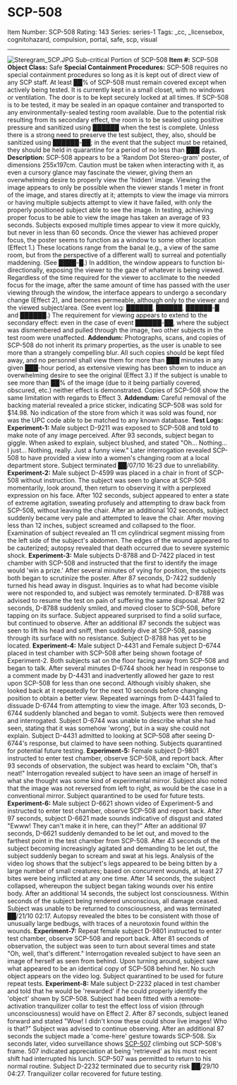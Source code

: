 # SCP-508
Item Number: SCP-508
Rating: 143
Series: series-1
Tags: _cc, _licensebox, cognitohazard, compulsion, portal, safe, scp, visual

---

![Steregram_SCP.JPG](http://scp-wiki.wikidot.com/local--files/scp-508/Steregram_SCP.JPG)
Sub-critical Portion of SCP-508
**Item #:** SCP-508
**Object Class:** Safe
**Special Containment Procedures:** SCP-508 requires no special containment procedures so long as it is kept out of direct view of any SCP staff. At least ██% of SCP-508 must remain covered except when actively being tested. It is currently kept in a small closet, with no windows or ventilation. The door is to be kept securely locked at all times.
If SCP-508 is to be tested, it may be sealed in an opaque container and transported to any environmentally-sealed testing room available. Due to the potential risk resulting from its secondary effect, the room is to be sealed using positive pressure and sanitized using ██████ when the test is complete. Unless there is a strong need to preserve the test subject, they, also, should be sanitized using ██████-██; in the event that the subject must be retained, they should be held in quarantine for a period of no less than ███ days.
**Description:** SCP-508 appears to be a 'Random Dot Stereo-gram' poster, of dimensions 255x197cm. Caution must be taken when interacting with it, as even a cursory glance may fascinate the viewer, giving them an overwhelming desire to properly view the 'hidden' image. Viewing the image appears to only be possible when the viewer stands 1 meter in front of the image, and stares directly at it; attempts to view the image via mirrors or having multiple subjects attempt to view it have failed, with only the properly positioned subject able to see the image.
In testing, achieving proper focus to be able to view the image has taken an average of 93 seconds. Subjects exposed multiple times appear to view it more quickly, but never in less than 60 seconds.
Once the viewer has achieved proper focus, the poster seems to function as a window to some other location (Effect 1.) These locations range from the banal (e.g., a view of the same room, but from the perspective of a different wall) to surreal and potentially maddening. (See ████-█.) In addition, the window appears to function bi-directionally, exposing the viewer to the gaze of whatever is being viewed.
Regardless of the time required for the viewer to acclimate to the needed focus for the image, after the same amount of time has passed with the user viewing through the window, the interface appears to undergo a secondary change (Effect 2), and becomes permeable, although only to the viewer and the viewed subject/area. (See event log: ██████, ██████, ██████-█ and ██████.) The requirement for viewing appears to extend to the secondary effect: even in the case of event ██████-██, where the subject was dismembered and pulled through the image, two other subjects in the test room were unaffected.
**Addendum:** Photographs, scans, and copies of SCP-508 do not inherit its primary properties, as the user is unable to see more than a strangely compelling blur. All such copies should be kept filed away, and no personnel shall view them for more than ███ minutes in any given ███-hour period, as extensive viewing has been shown to induce an overwhelming desire to see the original (Effect 3.)
If the subject is unable to see more than ██% of the image (due to it being partially covered, obscured, etc.) neither effect is demonstrated. Copies of SCP-508 show the same limitation with regards to Effect 3.
**Addendum:** Careful removal of the backing material revealed a price sticker, indicating SCP-508 was sold for $14.98. No indication of the store from which it was sold was found, nor was the UPC code able to be matched to any known database.
**Test Logs:**
**Experiment-1:** Male subject D-9211 was exposed to SCP-508 and told to make note of any image perceived. After 93 seconds, subject began to giggle. When asked to explain, subject blushed, and stated "Oh… Nothing… I just… Nothing, really. Just a funny view." Later interrogation revealed SCP-508 to have provided a view into a women's changing room at a local department store. Subject terminated ██/07/10 16:23 due to unreliability.
**Experiment-2:** Male subject D-4599 was placed in a chair in front of SCP-508 without instruction. The subject was seen to glance at SCP-508 momentarily, look around, then return to observing it with a perplexed expression on his face. After 102 seconds, subject appeared to enter a state of extreme agitation, sweating profusely and attempting to draw back from SCP-508, without leaving the chair. After an additional 102 seconds, subject suddenly became very pale and attempted to leave the chair. After moving less than 12 inches, subject screamed and collapsed to the floor. Examination of subject revealed an 11 cm cylindrical segment missing from the left side of the subject's abdomen. The edges of the wound appeared to be cauterized; autopsy revealed that death occurred due to severe systemic shock.
**Experiment-3:** Male subjects D-8788 and D-7422 placed in test chamber with SCP-508 and instructed that the first to identify the image would 'win a prize.' After several minutes of vying for position, the subjects both began to scrutinize the poster. After 87 seconds, D-7422 suddenly turned his head away in disgust. Inquiries as to what had become visible were not responded to, and subject was remotely terminated. D-8788 was advised to resume the test on pain of suffering the same disposal. After 92 seconds, D-8788 suddenly smiled, and moved closer to SCP-508, before tapping on its surface. Subject appeared surprised to find a solid surface, but continued to observe. After an additional 87 seconds the subject was seen to lift his head and sniff, then suddenly dive at SCP-508, passing through its surface with no resistance. Subject D-8788 has yet to be located.
**Experiment-4:** Male subject D-4431 and Female subject D-6744 placed in test chamber with SCP-508 after being shown footage of Experiment-2. Both subjects sat on the floor facing away from SCP-508 and began to talk. After several minutes D-6744 shook her head in response to a comment made by D-4431 and inadvertently allowed her gaze to rest upon SCP-508 for less than one second. Although visibly shaken, she looked back at it repeatedly for the next 10 seconds before changing position to obtain a better view. Repeated warnings from D-4431 failed to dissuade D-6744 from attempting to view the image. After 103 seconds, D-6744 suddenly blanched and began to vomit. Subjects were then removed and interrogated. Subject D-6744 was unable to describe what she had seen, stating that it was somehow 'wrong', but in a way she could not explain. Subject D-4431 admitted to looking at SCP-508 after seeing D-6744's response, but claimed to have seen nothing. Subjects quarantined for potential future testing.
**Experiment-5:** Female subject D-9801 instructed to enter test chamber, observe SCP-508, and report back. After 93 seconds of observation, the subject was heard to exclaim "Oh, that's neat!" Interrogation revealed subject to have seen an image of herself in what she thought was some kind of experimental mirror. Subject also noted that the image was not reversed from left to right, as would be the case in a conventional mirror. Subject quarantined to be used for future tests.
**Experiment-6:** Male subject D-6621 shown video of Experiment-5 and instructed to enter test chamber, observe SCP-508 and report back. After 97 seconds, subject D-6621 made sounds indicative of disgust and stated "Ewww! They can't make it in here, can they?" After an additional 97 seconds, D-6621 suddenly demanded to be let out, and moved to the farthest point in the test chamber from SCP-508. After 43 seconds of the subject becoming increasingly agitated and demanding to be let out, the subject suddenly began to scream and swat at his legs. Analysis of the video log shows that the subject's legs appeared to be being bitten by a large number of small creatures; based on concurrent wounds, at least 27 bites were being inflicted at any one time. After 14 seconds, the subject collapsed, whereupon the subject began taking wounds over his entire body. After an additional 14 seconds, the subject lost consciousness. Within seconds of the subject being rendered unconscious, all damage ceased. Subject was unable to be returned to consciousness, and was terminated ██/21/10 02:17. Autopsy revealed the bites to be consistent with those of unusually large bedbugs, with traces of a neurotoxin found within the wounds.
**Experiment-7:** Repeat female subject D-9801 instructed to enter test chamber, observe SCP-508 and report back. After 81 seconds of observation, the subject was seen to turn about several times and state "Oh, well, that's different." Interrogation revealed subject to have seen an image of herself as seen from behind. Upon turning around, subject saw what appeared to be an identical copy of SCP-508 behind her. No such object appears on the video log. Subject quarantined to be used for future repeat tests.
**Experiment-8:** Male subject D-2232 placed in test chamber and told that he would be 'rewarded' if he could properly identify the 'object' shown by SCP-508. Subject had been fitted with a remote-activation tranquilizer collar to test the effect loss of vision (through unconsciousness) would have on Effect 2. After 87 seconds, subject leaned forward and stated "Wow! I didn't know these could show live images! Who is that?" Subject was advised to continue observing. After an additional 87 seconds the subject made a 'come-here' gesture towards SCP-508. Six seconds later, video surveillance shows [SCP-507](/scp-507) climbing out SCP-508's frame. 507 indicated appreciation at being 'retrieved' as his most recent shift had interrupted his lunch. SCP-507 was permitted to return to his normal routine. Subject D-2232 terminated due to security risk ██/29/10 04:27. Tranquilizer collar recovered for future testing.